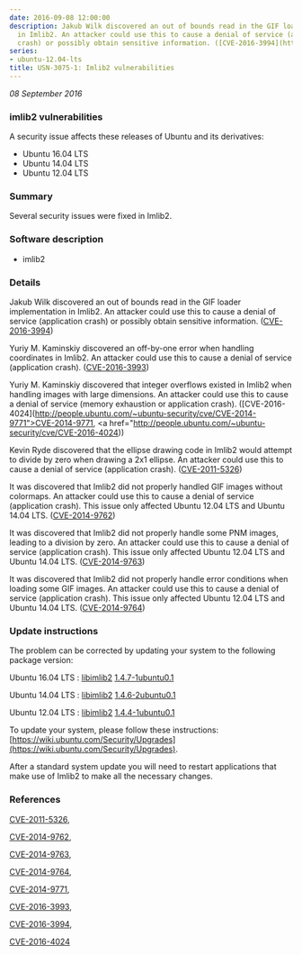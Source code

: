 ```yaml
---
date: 2016-09-08 12:00:00
description: Jakub Wilk discovered an out of bounds read in the GIF loader implementation
  in Imlib2. An attacker could use this to cause a denial of service (application
  crash) or possibly obtain sensitive information. ([CVE-2016-3994](http://people.ubuntu.com/~ubuntu-security/cve/CVE-2016-3994))
series:
- ubuntu-12.04-lts
title: USN-3075-1: Imlib2 vulnerabilities
---
```


*08 September 2016*

### imlib2 vulnerabilities

A security issue affects these releases of Ubuntu and its derivatives:

* Ubuntu 16.04 LTS
* Ubuntu 14.04 LTS
* Ubuntu 12.04 LTS

### Summary

Several security issues were fixed in Imlib2. 

### Software description

* imlib2 

### Details

Jakub Wilk discovered an out of bounds read in the GIF loader implementation in Imlib2. An attacker could use this to cause a denial of service (application crash) or possibly obtain sensitive information. ([CVE-2016-3994](http://people.ubuntu.com/~ubuntu-security/cve/CVE-2016-3994))

Yuriy M. Kaminskiy discovered an off-by-one error when handling coordinates in Imlib2. An attacker could use this to cause a denial of service (application crash). ([CVE-2016-3993](http://people.ubuntu.com/~ubuntu-security/cve/CVE-2016-3993))

Yuriy M. Kaminskiy discovered that integer overflows existed in Imlib2 when handling images with large dimensions. An attacker could use this to cause a denial of service (memory exhaustion or application crash). ([CVE-2016-4024](http://people.ubuntu.com/~ubuntu-security/cve/CVE-2014-9771">CVE-2014-9771</a>, <a href="http://people.ubuntu.com/~ubuntu-security/cve/CVE-2016-4024))

Kevin Ryde discovered that the ellipse drawing code in Imlib2 would attempt to divide by zero when drawing a 2x1 ellipse. An attacker could use this to cause a denial of service (application crash). ([CVE-2011-5326](http://people.ubuntu.com/~ubuntu-security/cve/CVE-2011-5326))

It was discovered that Imlib2 did not properly handled GIF images without colormaps. An attacker could use this to cause a denial of service (application crash). This issue only affected Ubuntu 12.04 LTS and Ubuntu 14.04 LTS. ([CVE-2014-9762](http://people.ubuntu.com/~ubuntu-security/cve/CVE-2014-9762))

It was discovered that Imlib2 did not properly handle some PNM images, leading to a division by zero. An attacker could use this to cause a denial of service (application crash). This issue only affected Ubuntu 12.04 LTS and Ubuntu 14.04 LTS. ([CVE-2014-9763](http://people.ubuntu.com/~ubuntu-security/cve/CVE-2014-9763))

It was discovered that Imlib2 did not properly handle error conditions when loading some GIF images. An attacker could use this to cause a denial of service (application crash). This issue only affected Ubuntu 12.04 LTS and Ubuntu 14.04 LTS. ([CVE-2014-9764](http://people.ubuntu.com/~ubuntu-security/cve/CVE-2014-9764)) 

### Update instructions

The problem can be corrected by updating your system to the following package version:

Ubuntu 16.04 LTS
 : [libimlib2](https://launchpad.net/ubuntu/+source/imlib2) <span> [1.4.7-1ubuntu0.1](https://launchpad.net/ubuntu/+source/imlib2/1.4.7-1ubuntu0.1) </span> 

Ubuntu 14.04 LTS
 : [libimlib2](https://launchpad.net/ubuntu/+source/imlib2) <span> [1.4.6-2ubuntu0.1](https://launchpad.net/ubuntu/+source/imlib2/1.4.6-2ubuntu0.1) </span> 

Ubuntu 12.04 LTS
 : [libimlib2](https://launchpad.net/ubuntu/+source/imlib2) <span> [1.4.4-1ubuntu0.1](https://launchpad.net/ubuntu/+source/imlib2/1.4.4-1ubuntu0.1) </span> 

To update your system, please follow these instructions: [https://wiki.ubuntu.com/Security/Upgrades](https://wiki.ubuntu.com/Security/Upgrades).

After a standard system update you will need to restart applications that make use of Imlib2 to make all the necessary changes. 

### References

 
 [CVE-2011-5326](http://people.ubuntu.com/~ubuntu-security/cve/CVE-2011-5326), 

 [CVE-2014-9762](http://people.ubuntu.com/~ubuntu-security/cve/CVE-2014-9762), 

 [CVE-2014-9763](http://people.ubuntu.com/~ubuntu-security/cve/CVE-2014-9763), 

 [CVE-2014-9764](http://people.ubuntu.com/~ubuntu-security/cve/CVE-2014-9764), 

 [CVE-2014-9771](http://people.ubuntu.com/~ubuntu-security/cve/CVE-2014-9771), 

 [CVE-2016-3993](http://people.ubuntu.com/~ubuntu-security/cve/CVE-2016-3993), 

 [CVE-2016-3994](http://people.ubuntu.com/~ubuntu-security/cve/CVE-2016-3994), 

 [CVE-2016-4024](http://people.ubuntu.com/~ubuntu-security/cve/CVE-2016-4024)